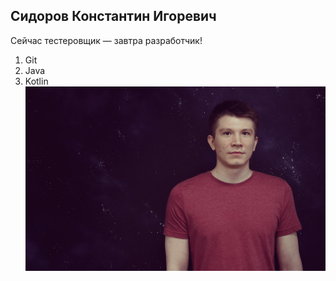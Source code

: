 ## Сидоров Константин Игоревич
Сейчас тестеровщик — завтра разработчик!
1. Git
2. Java
3. Kotlin
![Me](img/me.png)
